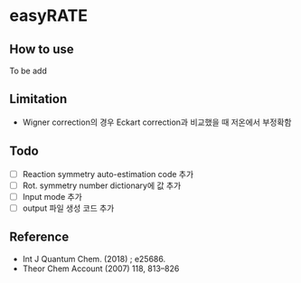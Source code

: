 # easyRATE

## How to use
To be add

## Limitation

* Wigner correction의 경우 Eckart correction과 비교했을 때 저온에서 부정확함

## Todo

- [ ] Reaction symmetry auto-estimation code 추가
- [ ] Rot. symmetry number dictionary에 값 추가
- [ ] Input mode 추가
- [ ] output 파일 생성 코드 추가

## Reference
* Int J Quantum Chem. (2018) ; e25686.
* Theor Chem Account (2007) 118, 813–826
